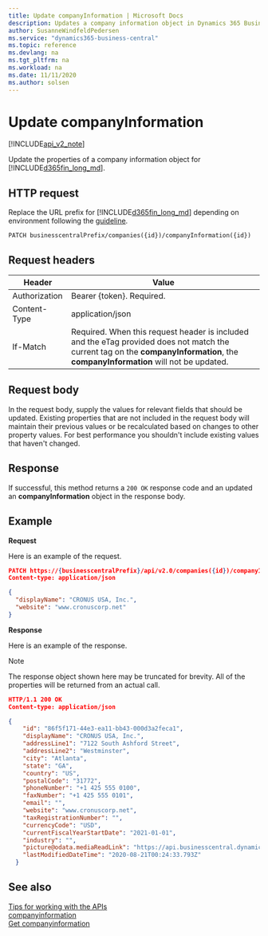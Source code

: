 ```yaml
---
title: Update companyInformation | Microsoft Docs
description: Updates a company information object in Dynamics 365 Business Central.
author: SusanneWindfeldPedersen
ms.service: "dynamics365-business-central"
ms.topic: reference
ms.devlang: na
ms.tgt_pltfrm: na
ms.workload: na
ms.date: 11/11/2020
ms.author: solsen
---
```


# Update companyInformation

[!INCLUDE[api_v2_note](../../includes/api_v2_note.md)]

Update the properties of a company information object for [!INCLUDE[d365fin_long_md](../../includes/d365fin_long_md.md)].


## HTTP request
Replace the URL prefix for [!INCLUDE[d365fin_long_md](../../includes/d365fin_long_md.md)] depending on environment following the [guideline](../../v2.0/endpoints-apis-for-dynamics.md).
```
PATCH businesscentralPrefix/companies({id})/companyInformation({id})
```

## Request headers

|Header        |Value                    |
|--------------|-------------------------|
|Authorization |Bearer {token}. Required.|
|Content-Type  |application/json         |
|If-Match      |Required. When this request header is included and the eTag provided does not match the current tag on the **companyInformation**, the **companyInformation** will not be updated.  |

## Request body
In the request body, supply the values for relevant fields that should be updated. Existing properties that are not included in the request body will maintain their previous values or be recalculated based on changes to other property values. For best performance you shouldn't include existing values that haven't changed.

## Response
If successful, this method returns a ```200 OK``` response code and an updated an **companyInformation** object in the response body.

## Example

**Request**

Here is an example of the request.
```json
PATCH https://{businesscentralPrefix}/api/v2.0/companies({id})/companyInformation({id})
Content-type: application/json

{
  "displayName": "CRONUS USA, Inc.",
  "website": "www.cronuscorp.net"
}
```

**Response**

Here is an example of the response. 

> [!NOTE]  
>   The response object shown here may be truncated for brevity. All of the properties will be returned from an actual call.

```json
HTTP/1.1 200 OK
Content-type: application/json

{
    "id": "86f5f171-44e3-ea11-bb43-000d3a2feca1",
    "displayName": "CRONUS USA, Inc.",
    "addressLine1": "7122 South Ashford Street",
    "addressLine2": "Westminster",
    "city": "Atlanta",
    "state": "GA",
    "country": "US",
    "postalCode": "31772",
    "phoneNumber": "+1 425 555 0100",
    "faxNumber": "+1 425 555 0101",
    "email": "",
    "website": "www.cronuscorp.net",
    "taxRegistrationNumber": "",
    "currencyCode": "USD",
    "currentFiscalYearStartDate": "2021-01-01",
    "industry": "",
    "picture@odata.mediaReadLink": "https://api.businesscentral.dynamics-tie.com/v2.0/5b2f3b37-2b52-460e-8863-3561295b1e08/Production/api/v2.0/companies(4d0e744d-44e3-ea11-bb43-000d3a2feca1)/companyInformation(86f5f171-44e3-ea11-bb43-000d3a2feca1)/picture",
    "lastModifiedDateTime": "2020-08-21T00:24:33.793Z"
  }
```


## See also
[Tips for working with the APIs](/dynamics365/business-central/dev-itpro/developer/devenv-connect-apps-tips)    
[companyinformation](../resources/dynamics_companyinformation.md)    
[Get companyinformation](dynamics_companyinformation_Get.md)    
